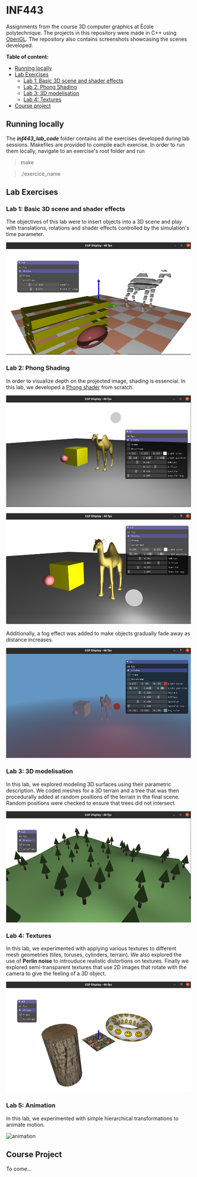 # INF443

Assignments from the course 3D computer graphics at École polytechnique. The projects in this repository were made in C++ using [OpenGL](https://learnopengl.com/Introduction). The repository also contains screenshots showcasing the scenes developed.

**Table of content:**
 - [Running locally](#running-locally)
 - [Lab Exercises](#lab-exercises)
    - [Lab 1: Basic 3D scene and shader effects](#lab1)
    - [Lab 2: Phong Shading](#lab2)
    - [Lab 3: 3D modelisation](#lab3)
    - [Lab 4: Textures](#lab4)
 - [Course project](#course-project)

<a id="running-locally"></a>

## Running locally

The ***inf443_lab_code*** folder contains all the exercises developed during lab sessions. Makefiles are provided to compile each exercise. In order to run them locally, navigate to an exercise's root folder and run

> make

> ./exercice_name

<a id="lab-exercises"></a>

## Lab Exercises

<a id="lab1"></a>

### Lab 1: Basic 3D scene and shader effects

The objectives of this lab were to insert objects into a 3D scene and play with translations, rotations and shader effects controlled by the simulation's time parameter.

![intro](screenshots/Shader_effects.png)

<a id="lab2"></a>

### Lab 2: Phong Shading

In order to visualize depth on the projected image, shading is essencial. In this lab, we developed a [Phong shader](https://en.wikipedia.org/wiki/Phong_shading#:~:text=Phong%20shading%20interpolates%20surface%20normals,and%20the%20Phong%20reflection%20model.) from scratch.

![shader1](screenshots/Shader_Phong.png)

![shader2](screenshots/Shader_Phong2.png)

Additionally, a fog effect was added to make objects gradually fade away as distance increases.

![shader3](screenshots/Shader_Phong_Fog.png)

<a id="lab3"></a>

### Lab 3: 3D modelisation

In this lab, we explored modeling 3D surfaces using their parametric description. We coded meshes for a 3D terrain and a tree that was then procedurally added at random positions of the terrain in the final scene. Random positions were checked to ensure that trees did not intersect.

![modelisation1](screenshots/Modelisation_trees.png)

<a id="lab4"></a>

### Lab 4: Textures

In this lab, we experimented with applying various textures to different mesh geometries (tiles, toruses, cylinders, terrain). We also explored the use of **Perlin noise** to introuduce realistic distortions on textures. Finally we explored semi-transparent textures that use 2D images that rotate with the camera to give the feeling of a 3D object.

![textures](screenshots/Textures.png)

### Lab 5: Animation

In this lab, we experimented with simple hierarchical transformations to animate motion.

![animation](screenshots/demo_animation.gif)

<a id="course-project"></a>

## Course Project

To come...
